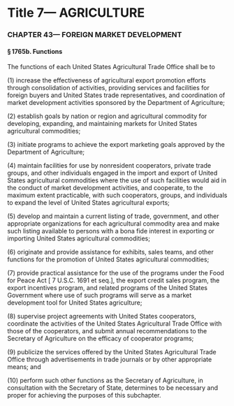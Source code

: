
# Title 7— AGRICULTURE
### CHAPTER 43— FOREIGN MARKET DEVELOPMENT
#### § 1765b. Functions

The functions of each United States Agricultural Trade Office shall be to

(1) increase the effectiveness of agricultural export promotion efforts through consolidation of activities, providing services and facilities for foreign buyers and United States trade representatives, and coordination of market development activities sponsored by the Department of Agriculture;

(2) establish goals by nation or region and agricultural commodity for developing, expanding, and maintaining markets for United States agricultural commodities;

(3) initiate programs to achieve the export marketing goals approved by the Department of Agriculture;

(4) maintain facilities for use by nonresident cooperators, private trade groups, and other individuals engaged in the import and export of United States agricultural commodities where the use of such facilities would aid in the conduct of market development activities, and cooperate, to the maximum extent practicable, with such cooperators, groups, and individuals to expand the level of United States agricultural exports;

(5) develop and maintain a current listing of trade, government, and other appropriate organizations for each agricultural commodity area and make such listing available to persons with a bona fide interest in exporting or importing United States agricultural commodities;

(6) originate and provide assistance for exhibits, sales teams, and other functions for the promotion of United States agricultural commodities;

(7) provide practical assistance for the use of the programs under the Food for Peace Act [ 7 U.S.C. 1691 et seq.], the export credit sales program, the export incentives program, and related programs of the United States Government where use of such programs will serve as a market development tool for United States agriculture;

(8) supervise project agreements with United States cooperators, coordinate the activities of the United States Agricultural Trade Office with those of the cooperators, and submit annual recommendations to the Secretary of Agriculture on the efficacy of cooperator programs;

(9) publicize the services offered by the United States Agricultural Trade Office through advertisements in trade journals or by other appropriate means; and

(10) perform such other functions as the Secretary of Agriculture, in consultation with the Secretary of State, determines to be necessary and proper for achieving the purposes of this subchapter.
